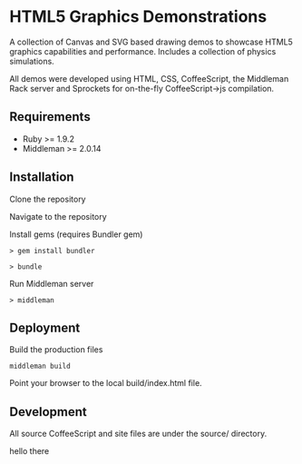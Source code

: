 HTML5 Graphics Demonstrations
=============================

A collection of Canvas and SVG based drawing demos to showcase HTML5 graphics 
capabilities and performance.
Includes a collection of physics simulations.

All demos were developed using HTML, CSS, CoffeeScript, the Middleman Rack server and 
Sprockets for on-the-fly CoffeeScript->js compilation.

## Requirements

* Ruby >= 1.9.2
* Middleman >= 2.0.14

## Installation

Clone the repository

Navigate to the repository

Install gems (requires Bundler gem)

  `> gem install bundler`
  
  `> bundle`
  
Run Middleman server

  `> middleman`

## Deployment

Build the production files
  
  `middleman build`

Point your browser to the local build/index.html file.

## Development

All source CoffeeScript and site files are under the source/ directory.

hello there
